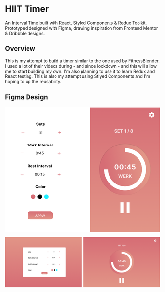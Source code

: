 # HIIT Timer

An Interval Time built with React, Styled Components & Redux Toolkit. Prototyped designed with Figma, drawing inspiration from Frontend Mentor & Dribbble designs.

## Overview

This is my attempt to build a timer similar to the one used by FitnessBlender. I used a lot of their videos during - and since lockdown - and this will allow me to start building my own. I'm also planning to use it to learn Redux and React testing. This is also my attempt using Stlyed Components and I'm hoping to up the reusability.

## Figma Design

![mobile design](./designs/Mobile.png)

![desktop design](./designs/desktop.png)
